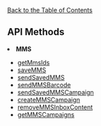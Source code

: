 <a href="/1.3/README.md">Back to the Table of Contents</a>
<h2>API Methods</h2>

<li><b>MMS</b></li>
<ul>

<li><a href="getMmsIds.md">getMmsIds</a></li>
<li><a href="saveMMS.md">saveMMS</a></li>
<li><a href="sendSavedMMS.md">sendSavedMMS</a></li>
<li><a href="sendMMSBarcode.md">sendMMSBarcode</a></li>
<li><a href="sendSavedMMSCampaign.md">sendSavedMMSCampaign</a></li>
<li><a href="createMMSCampaign.md">createMMSCampaign</a></li>
<li><a href="removeMMSInboxContent.md">removeMMSInboxContent</a></li>
<li><a href="getMmsCampaigns.md">getMMSCampaigns</a></li>
</ul>
